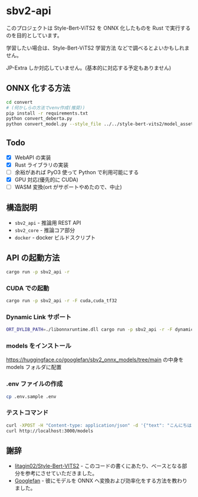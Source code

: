 # sbv2-api

このプロジェクトは Style-Bert-ViTS2 を ONNX 化したものを Rust で実行するのを目的としています。

学習したい場合は、Style-Bert-ViTS2 学習方法 などで調べるとよいかもしれません。

JP-Extra しか対応していません。(基本的に対応する予定もありません)

## ONNX 化する方法

```sh
cd convert
# (何かしらの方法でvenv作成(推奨))
pip install -r requirements.txt
python convert_deberta.py
python convert_model.py --style_file ../../style-bert-vits2/model_assets/something/style_vectors.npy --config_file ../../style-bert-vits2/model_assets/something/config.json --model_file ../../style-bert-vits2/model_assets/something/something_eXXX_sXXXX.safetensors
```

## Todo

- [x] WebAPI の実装
- [x] Rust ライブラリの実装
- [ ] 余裕があれば PyO3 使って Python で利用可能にする
- [x] GPU 対応(優先的に CUDA)
- [ ] WASM 変換(ort がサポートやめたので、中止)

## 構造説明

- `sbv2_api` - 推論用 REST API
- `sbv2_core` - 推論コア部分
- `docker` - docker ビルドスクリプト

## API の起動方法

```sh
cargo run -p sbv2_api -r
```

### CUDA での起動

```sh
cargo run -p sbv2_api -r -F cuda,cuda_tf32
```

### Dynamic Link サポート

```sh
ORT_DYLIB_PATH=./libonnxruntime.dll cargo run -p sbv2_api -r -F dynamic
```

### models をインストール

https://huggingface.co/googlefan/sbv2_onnx_models/tree/main
の中身を models フォルダに配置

### .env ファイルの作成

```sh
cp .env.sample .env
```

### テストコマンド

```sh
curl -XPOST -H "Content-type: application/json" -d '{"text": "こんにちは","ident": "tsukuyomi"}' 'http://localhost:3000/synthesize' --output "output.wav"
curl http://localhost:3000/models
```

## 謝辞

- [litagin02/Style-Bert-VITS2](https://github.com/litagin02/Style-Bert-VITS2) - このコードの書くにあたり、ベースとなる部分を参考にさせていただきました。
- [Googlefan](https://github.com/Googlefan256) - 彼にモデルを ONNX ヘ変換および効率化をする方法を教わりました。
